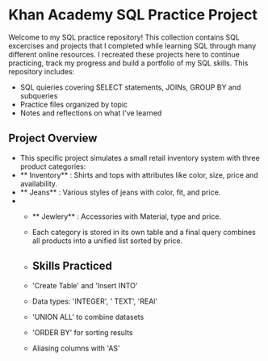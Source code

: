 # Khan Academy SQL Practice Project 

Welcome to my SQL practice repository! This collection contains SQL excercises and projects that I completed while learning SQL through many different online resources. I recreated these projects here to continue practicing, track my progress and build a portfolio of my SQL skills.
This repository includes: 
- SQL quieries covering SELECT statements, JOINs, GROUP BY and subqueries
- Practice files organized by topic
- Notes and reflections on what I've learned
## Project Overview 
- This specific project simulates a small retail inventory system with three product categories:
- ** Inventory** : Shirts and tops with attributes like color, size, price and availability.
- ** Jeans** : Various styles of jeans with color, fit, and price.
- - ** Jewlery** : Accessories with Material, type and price.
 
  - Each category is stored in its own table and a final query combines all products into a unified list sorted by price.
 
  - ## Skills Practiced
  - 'Create Table' and 'Insert INTO'
  - Data types: 'INTEGER', ' TEXT', 'REAl'
  - 'UNION ALL' to combine datasets
  - 'ORDER BY' for sorting results
  - Aliasing columns with 'AS'
